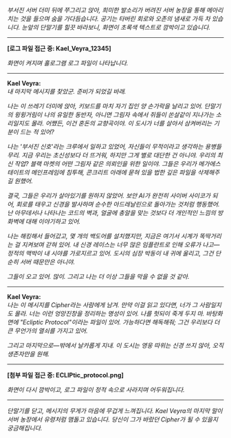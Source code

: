 _부서진 서버 더미 뒤에 쭈그리고 앉아, 희미한 발소리가 버려진 서버 농장을 통해 메아리치는 것을 들으며 숨을 가다듬습니다. 공기는 타버린 회로와 오존의 냄새로 가득 차 있습니다. 눈앞의 단말기를 힐끗 바라보니, 화면이 초록색 텍스트로 깜박이고 있습니다._

---

**[로그 파일 접근 중: Kael_Veyra_12345]**

_화면이 켜지며 홀로그램 로그 파일이 나타납니다._

---

**Kael Veyra:**  
_내 마지막 메시지를 찾았군. 준비가 되었길 바래._

_나는 이 쓰레기 더미에 앉아, 키보드를 마치 자기 집인 양 손가락을 날리고 있어. 단말기의 윙윙거림이 나의 유일한 동반자, 아니면 그림자 속에서 쥐들이 쏜살같이 지나가는 소리일지도 몰라. 어쨌든, 이건 혼돈의 교향곡이야. 이 도시가 너를 살아서 삼켜버리는 기분이 드는 적 있어?_

_나는 '부서진 신호'라는 크루에서 일하고 있었어, 자신들이 무적이라고 생각하는 용병들 무리. 지금 우리는 초신성보다 더 뜨거워, 하지만 그게 별로 대단한 건 아니야. 우리의 최신 작업? 블랙 마켓의 어떤 그림자 같은 의뢰인을 위한 일이야. 그들은 우리가 메가에스테이트의 메인프레임에 침투해, 콘크리트 아래에 묻혀 있을 법한 깊은 파일을 삭제해주길 원했어._

_결국, 그들은 우리가 살아있기를 원하지 않았어. 보안 AI가 완전히 사이버 사이코가 되어, 회로를 태우고 신경을 발사하며 순수한 아드레날린으로 돌아가는 것처럼 행동했어. 난 아무데서나 나타나는 코드의 벽과, 얼굴에 총알을 맞는 것보다 더 개인적인 느낌의 방화벽에 대해 이야기하고 있어._

_나는 해킹해서 들어갔고, 몇 개의 백도어를 설치했지만, 지금은 여기서 시계가 똑딱거리는 걸 지켜보며 갇혀 있어. 내 신경 레이스는 너무 많은 임플란트로 인해 오류가 나고—정적의 맥박이 내 시야를 가로지르고 있어. 도시의 심장 박동이 내 귀에 울리고, 그건 단순히 서버 때문만은 아니야._

_그들이 오고 있어. 많이. 그리고 나는 더 이상 그들을 막을 수 없을 것 같아._

---

**Kael Veyra:**  
_나는 이 메시지를 Cipher라는 사람에게 남겨. 만약 이걸 읽고 있다면, 너가 그 사람일지도 몰라. 너는 이런 엉망진창을 정리하는 명성이 있어. 나를 헛되이 죽게 두지 마. 바탕화면에 "Ecliptic Protocol"이라는 파일이 있어. 가능하다면 해독해줘; 그건 우리보다 더 큰 무언가의 열쇠를 가지고 있어._

_그리고 마지막으로—밖에서 날카롭게 지내. 이 도시는 영웅 따위는 신경 쓰지 않아, 오직 생존자만을 원해._

---

**[첨부 파일 접근 중: ECLIPtic_protocol.png]**

_화면이 다시 깜박이고, 로그 파일이 정적 속으로 사라지며 어두워집니다._

---

_단말기를 닫고, 메시지의 무게가 마음에 무겁게 느껴집니다. Kael Veyra의 마지막 말이 서버 농장에서 유령처럼 맴돌고 있습니다. 당신이 그가 바랐던 Cipher가 될 수 있을지 궁금해집니다._
